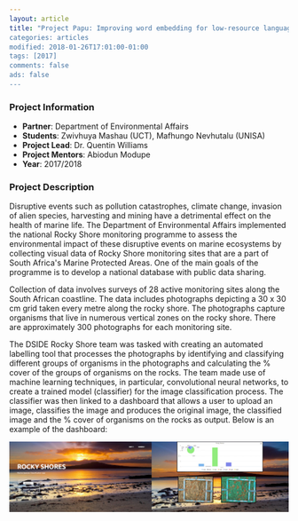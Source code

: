 ```yaml
---
layout: article
title: "Project Papu: Improving word embedding for low-resource languages
categories: articles
modified: 2018-01-26T17:01:00-01:00
tags: [2017]
comments: false
ads: false
---
```



### Project Information

* **Partner**: Department of Environmental Affairs
* **Students**: Zwivhuya Mashau (UCT), Mafhungo Nevhutalu (UNISA)
* **Project Lead**: Dr. Quentin Williams
* **Project Mentors**: Abiodun Modupe
* **Year**: 2017/2018

### Project Description

Disruptive events such as pollution catastrophes, climate change, invasion of alien species, harvesting and mining have a detrimental effect on the health of marine life. The Department of Environmental Affairs implemented the national Rocky Shore monitoring programme to assess the environmental impact of these disruptive events on marine ecosystems by collecting visual data of Rocky Shore monitoring sites that are a part of South Africa's Marine Protected Areas. One of the main goals of the programme is to develop a national database with public data sharing. 

Collection of data involves surveys of 28 active monitoring sites along the South African coastline. The data includes photographs depicting a 30 x 30 cm grid taken every metre along the rocky shore. The photographs capture organisms that live in numerous vertical zones on the rocky shore. There are approximately 300 photographs for each monitoring site. 

The DSIDE Rocky Shore team was tasked with creating an automated labelling tool that processes the photographs by identifying and classifying different groups of organisms in the photographs and calculating the % cover of the groups of organisms on the rocks. The team made use of machine learning techniques, in particular, convolutional neural networks, to create a trained model (classifier) for the image classification process. The classifier was then linked to a dashboard that allows a user to upload an image, classifies the image and produces the original image, the classified image and the % cover of organisms on the rocks as output. Below is an example of the dashboard:

![Dashboard](/images/rocky-shore.jpg)





